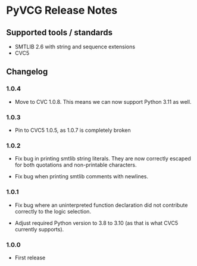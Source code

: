 # PyVCG Release Notes

## Supported tools / standards

* SMTLIB 2.6 with string and sequence extensions
* CVC5

## Changelog


### 1.0.4

* Move to CVC 1.0.8. This means we can now support Python 3.11 as
  well.

### 1.0.3

* Pin to CVC5 1.0.5, as 1.0.7 is completely broken

### 1.0.2

* Fix bug in printing smtlib string literals. They are now correctly
  escaped for both quotations and non-printable characters.

* Fix bug when printing smtlib comments with newlines.

### 1.0.1

* Fix bug where an uninterpreted function declaration did not
  contribute correctly to the logic selection.

* Adjust required Python version to 3.8 to 3.10 (as that is what CVC5
  currently supports).

### 1.0.0

* First release
